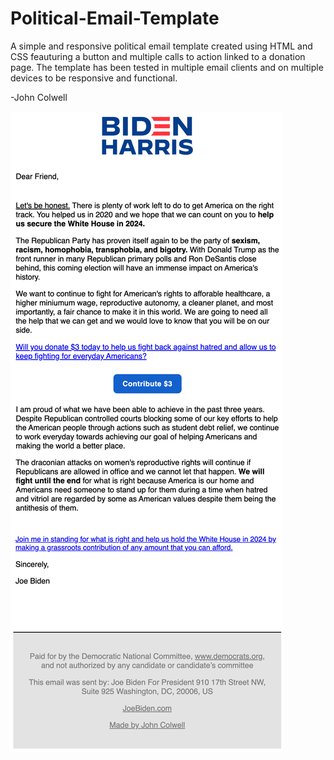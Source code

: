# Political-Email-Template

A simple and responsive political email template created using HTML and CSS feauturing a button and multiple calls to action linked to a donation page. The template has been tested in multiple email clients and on multiple devices to be responsive and functional. 

-John Colwell



![email image](https://github.com/JawnMayer/Political-Email-Template/blob/main/Bidenemail.jpg?raw=true)

